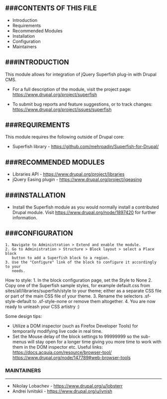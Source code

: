 ###CONTENTS OF THIS FILE
---------------------

- Introduction
- Requirements
- Recommended Modules
- Installation
- Configuration
- Maintainers


###INTRODUCTION
------------

This module allows for integration of jQuery Superfish plug-in with Drupal CMS.

- For a full description of the module, visit the project page:
   https://www.drupal.org/project/superfish

- To submit bug reports and feature suggestions, or to track changes:
   https://www.drupal.org/project/issues/superfish


###REQUIREMENTS
------------

This module requires the following outside of Drupal core:

- Superfish library - https://github.com/mehrpadin/Superfish-for-Drupal/


###RECOMMENDED MODULES
-------------------

- Libraries API - https://www.drupal.org/project/libraries
- jQuery Easing plugin - https://www.drupal.org/project/jqeasing


###INSTALLATION
------------

- Install the Superfish module as you would normally install a contributed
   Drupal module. Visit
   https://www.drupal.org/node/1897420 for further information.


###CONFIGURATION
-------------

    1. Navigate to Administration > Extend and enable the module.
    2. Go to Administration > Structure > Block layout > select a Place block
       button to add a Superfish block to a region.
    3. Use the "Configure" link of the block to configure it accordingly to your
       needs.

How to style:
    1. In the block configuration page, set the Style to None
    2. Copy one of the Superfish sample styles, for example default.css from
       sites/all/libraries/superfish/style to your theme; either as a separate
       CSS file or part of the main CSS file of your theme.
    3. Rename the selectors .sf-style-default to .sf-style-none or remove
       them altogether.
    4. You are now ready to unleash your CSS artistry :)

Some design tips:
- Utilize a DOM inspector (such as Firefox Developer Tools) for temporarily
   modifying live code in real time.
- Set the Mouse delay of the block settings to 99999999 so the sub-menus will
   stay open for a longer time giving you more time to work with them in the
   DOM inspector etc.
   Useful links:
	 https://docs.acquia.com/resource/browser-tool/
	 https://www.drupal.org/node/147789#web-browser-tools


### MAINTAINERS
-----------

- Nikolay Lobachev - https://www.drupal.org/u/lobsterr
- Andrei Ivnitskii - https://www.drupal.org/u/ivnish
